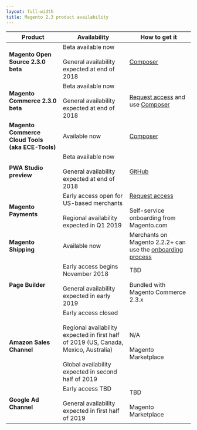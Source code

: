 ```yaml
---
layout: full-width
title: Magento 2.3 product availability
---
```


| Product                                          | Availability                                                                                                                                                               | How to get it                                                                                                                                                                |
|--------------------------------------------------|----------------------------------------------------------------------------------------------------------------------------------------------------------------------------|------------------------------------------------------------------------------------------------------------------------------------------------------------------------------|
| **Magento Open Source 2.3.0 beta**               | Beta available now<br><br>General availability expected at end of 2018                                                                                                     | [Composer](https://devdocs.magento.com/guides/v2.3/release-notes/2.3.0-install.html)                                                                                         |
| **Magento Commerce 2.3.0 beta**                  | Beta available now<br><br>General availability expected at end of 2018                                                                                                     | [Request access](https://partners.magento.com/portal/pre-release-agreement) and use [Composer](https://devdocs.magento.com/guides/v2.3/release-notes/2.3.0-quick-start.html) |
| **Magento Commerce Cloud Tools (aka ECE-Tools)** | Available now                                                                                                                                                              | [Composer](https://devdocs.magento.com/guides/v2.1/cloud/project/ece-tools-update.html)                                                                                      |
| **PWA Studio preview**                           | Beta available now<br><br>General availability expected at end of 2018                                                                                                     | [GitHub](https://magento-research.github.io/pwa-studio/)                                                                                                                     |
| **Magento Payments**                             | Early access open for US-based merchants<br><br>Regional availability expected in Q1 2019                                                                                  | [Request access](mailto:payments@magento.com)<br><br>Self-service onboarding from Magento.com                                                                                |
| **Magento Shipping**                             | Available now                                                                                                                                                              | Merchants on Magento 2.2.2+ can use the [onboarding process](https://account.magento.com/shipping/onboarding/start   )                                                       |
| **Page Builder**                                 | Early access begins November 2018<br><br>General availability expected in early 2019                                                                                       | TBD<br><br>Bundled with Magento Commerce 2.3.x                                                                                                                               |
| **Amazon Sales Channel**                         | Early access closed<br><br>Regional availability expected in first half of 2019 (US, Canada, Mexico, Australia)<br><br>Global availability expected in second half of 2019 | N/A<br><br>Magento Marketplace                                                                                                                                               |
| **Google Ad Channel**                            | Early access TBD<br><br>General availability expected in first half of 2019                                                                                                | TBD<br><br>Magento Marketplace                                                                                                                                               |
